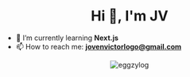 <h1 align="center">Hi 👋, I'm JV</h1>

- 🌱 I’m currently learning **Next.js**
- 📫 How to reach me: **jovenvictorlogo@gmail.com**

<p align="center">
  <img
    src="https://github-readme-streak-stats.herokuapp.com/?user=eggzylog&"
    alt="eggzylog"
  />
</p>

